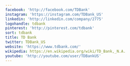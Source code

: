 ```yaml
---
facebook: 'http://facebook.com/TDBank'
instagram: 'https://instagram.com/TDBank_US'
linkedin: 'http://linkedin.com/company/2775'
logohandle: tdbank
pinterest: 'http://pinterest.com/tdbank'
sort: tdbank
title: TD Bank
twitter: TDBank_US
website: 'https://www.tdbank.com/'
wikipedia: https://en.wikipedia.org/wiki/TD_Bank,_N.A.
youtube: 'http://youtube.com/user/TDBankUS'
---
```

